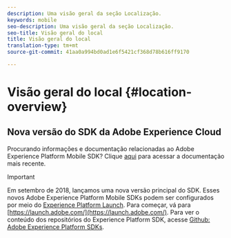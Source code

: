 ```yaml
---
description: Uma visão geral da seção Localização.
keywords: mobile
seo-description: Uma visão geral da seção Localização.
seo-title: Visão geral do local
title: Visão geral do local
translation-type: tm+mt
source-git-commit: 41aa0a994bd0ad1e6f5421cf368d78b616ff9170

---
```



# Visão geral do local {#location-overview}

## Nova versão do SDK da Adobe Experience Cloud

Procurando informações e documentação relacionadas ao Adobe Experience Platform Mobile SDK? Clique [aqui](https://aep-sdks.gitbook.io/docs/) para acessar a documentação mais recente.

>[!IMPORTANT]
>
>Em setembro de 2018, lançamos uma nova versão principal do SDK. Esses novos Adobe Experience Platform Mobile SDKs podem ser configurados por meio do [Experience Platform Launch](https://www.adobe.com/experience-platform/launch.html). Para começar, vá para [https://launch.adobe.com/](https://launch.adobe.com/). Para ver o conteúdo dos repositórios do Experience Platform SDK, acesse [Github: Adobe Experience Platform SDKs](https://github.com/Adobe-Marketing-Cloud/acp-sdks).
